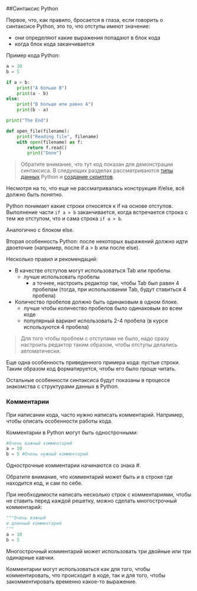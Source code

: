 ##Синтаксис Python

Первое, что, как правило, бросается в глаза, если говорить о синтаксисе Python, это то, что отступы имеют значение:
* они определяют какие выражения попадают в блок кода
* когда блок кода заканчивается

Пример кода Python:
```python
a = 10
b = 5

if a > b:
    print("A больше B")
    print(a - b)
else:
    print("B больше или равно A")
    print(b - a)

print("The End")

def open_file(filename):
    print("Reading file", filename)
    with open(filename) as f:
        return f.read()
        print("Done")
```

> Обратите внимание, что тут код показан для демонстрации синтаксиса. В следующих разделах рассматриваются [типы данных](../book/03_data_structures/) Python и [создание скриптов](../04_basic_scripts/).

Несмотря на то, что еще не рассматривалась конструкция if/else, всё должно быть понятно.

Python понимает какие строки относятся к if на основе отступов.
Выполнение части ```if a > b``` заканчивается, когда встречается строка с тем же отступом, что и сама строка ```if a > b```.

Аналогично с блоком else.

Вторая особенность Python: после некоторых выражений должно идти двоеточие (например, после if a > b или после else).

Несколько правил и рекомендаций:
* В качестве отступов могут использоваться Tab или пробелы. 
  * лучше использовать пробелы
    * а точнее, настроить редактор так, чтобы Tab был равен 4 пробелам (тогда, при использовании Tab, будут ставиться 4 пробела)
* Количество пробелов должно быть одинаковым в одном блоке.
  * лучше чтобы количество пробелов было одинаковым во всем коде
  * популярный вариант использовать 2-4 пробела (в курсе используются 4 пробела)

> Для того чтобы проблем с отступами не было, надо сразу настроить редактор таким образом, чтобы отступы делались автоматически.


Еще одна особенность приведенного примера кода: пустые строки.
Таким образом код форматируется, чтобы его было проще читать.

Остальные особенности синтаксиса будут показаны в процессе знакомства с структурами данных в Python.

### Комментарии

При написании кода, часто нужно написать комментарий.
Например, чтобы описать особенности работы кода.

Комментарии в Python могут быть однострочными:
```python
#Очень важный комментарий
a = 10
b = 5 #Очень нужный комментарий
```
Однострочные комментарии начинаются со знака #.

Обратите внимание, что комментарий может быть и в строке где находится код, и сам по себе.

При необходимости написать несколько строк с комментариями, чтобы не ставить перед каждой решетку, можно сделать многострочный комментарий:
```python
"""Очень важный
и длинный комментарий
"""
a = 10
b = 5
```

Многострочный комментарий может использовать три двойные или три одинарные кавчки.

Комментарии могут использоваться как для того, чтобы комментировать, что происходит в коде, так и для того, чтобы закомментировать временно какое-то выражение.
